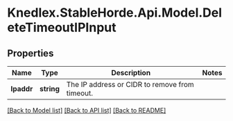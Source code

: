 # Knedlex.StableHorde.Api.Model.DeleteTimeoutIPInput

## Properties

Name | Type | Description | Notes
------------ | ------------- | ------------- | -------------
**Ipaddr** | **string** | The IP address or CIDR to remove from timeout. | 

[[Back to Model list]](../README.md#documentation-for-models) [[Back to API list]](../README.md#documentation-for-api-endpoints) [[Back to README]](../README.md)

